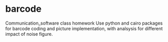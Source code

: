 # barcode
Communication_software class homework
Use python and cairo packages for barcode coding and picture implementation,
with analsysis for different impact of noise figure.  

